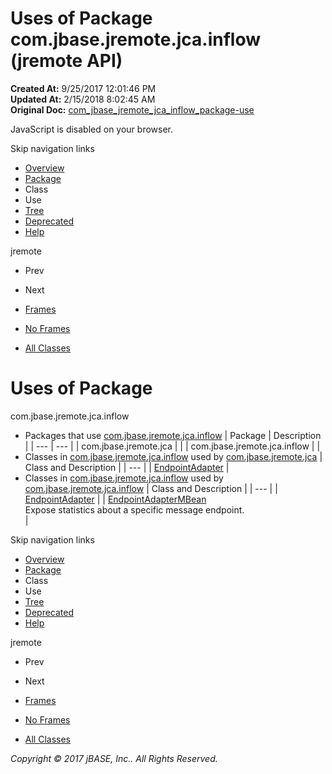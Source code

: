 # Uses of Package com.jbase.jremote.jca.inflow (jremote   API)

**Created At:** 9/25/2017 12:01:46 PM  
**Updated At:** 2/15/2018 8:02:45 AM  
**Original Doc:** [com_jbase_jremote_jca_inflow_package-use](https://docs.jbase.com/39262-inflow/com_jbase_jremote_jca_inflow_package-use)  

<!--<br>    try {<br>        if (location.href.indexOf('is-external=true') == -1) {<br>            parent.document.title="Uses of Package com.jbase.jremote.jca.inflow (jremote   API)";<br>        }<br>    }<br>    catch(err) {<br>    }<br>//-->
JavaScript is disabled on your browser.

Skip navigation links

- [Overview](../../../../../overview-summary.html)
- [Package](./../com.jbase.jremote.jca.inflow-%28jremote---api%29)
- Class
- Use
- [Tree](./../com.jbase.jremote.jca.inflow-class-hierarchy-%28jremote---api%29)
- [Deprecated](../../../../../deprecated-list.html)
- [Help](../../../../../help-doc.html)


jremote <br>

- Prev
- Next


- [Frames](./.)
- [No Frames](./.)


- [All Classes](../../../../../allclasses-noframe.html)


<!--<br>  allClassesLink = document.getElementById("allclasses\_navbar\_top");<br>  if(window==top) {<br>    allClassesLink.style.display = "block";<br>  }<br>  else {<br>    allClassesLink.style.display = "none";<br>  }<br>  //-->

# Uses of Package
com.jbase.jremote.jca.inflow

- Packages that use [com.jbase.jremote.jca.inflow](./../com.jbase.jremote.jca.inflow-%28jremote---api%29) | Package | Description |
| --- | --- |
| com.jbase.jremote.jca |   |
| com.jbase.jremote.jca.inflow |   |
- Classes in [com.jbase.jremote.jca.inflow](./../com.jbase.jremote.jca.inflow-%28jremote---api%29) used by [com.jbase.jremote.jca](./../com.jbase.jremote.jca.inflow-%28jremote---api%29) | Class and Description |
| --- |
| [EndpointAdapter](../../../../../com/jbase/jremote/jca/inflow/class-use/EndpointAdapter.html#com.jbase.jremote.jca)  |
- Classes in [com.jbase.jremote.jca.inflow](./../com.jbase.jremote.jca.inflow-%28jremote---api%29) used by [com.jbase.jremote.jca.inflow](./../com.jbase.jremote.jca.inflow-%28jremote---api%29) | Class and Description |
| --- |
| [EndpointAdapter](../../../../../com/jbase/jremote/jca/inflow/class-use/EndpointAdapter.html#com.jbase.jremote.jca.inflow)  |
| [EndpointAdapterMBean](../../../../../com/jbase/jremote/jca/inflow/class-use/EndpointAdapterMBean.html#com.jbase.jremote.jca.inflow)<br>Expose statistics about a specific message endpoint.<br> |

Skip navigation links

- [Overview](../../../../../overview-summary.html)
- [Package](./../com.jbase.jremote.jca.inflow-%28jremote---api%29)
- Class
- Use
- [Tree](./../com.jbase.jremote.jca.inflow-class-hierarchy-%28jremote---api%29)
- [Deprecated](../../../../../deprecated-list.html)
- [Help](../../../../../help-doc.html)


jremote <br>

- Prev
- Next


- [Frames](./.)
- [No Frames](./.)


- [All Classes](../../../../../allclasses-noframe.html)


<!--<br>  allClassesLink = document.getElementById("allclasses\_navbar\_bottom");<br>  if(window==top) {<br>    allClassesLink.style.display = "block";<br>  }<br>  else {<br>    allClassesLink.style.display = "none";<br>  }<br>  //-->

*Copyright © 2017 jBASE, Inc.. All Rights Reserved.*
